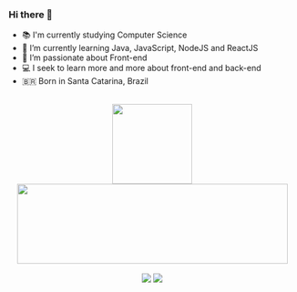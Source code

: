 ### Hi there 👋

- 📚 I'm currently studying Computer Science
- 🌱 I’m currently learning Java, JavaScript, NodeJS and ReactJS
- 💜 I’m passionate about Front-end
- 💻 I seek to learn more and more about front-end and back-end
- 🇧🇷 Born in Santa Catarina, Brazil
<br>
<div align="center">
  <a href="https://github.com/aarthgmendes">
  <img  height="140em" src="https://github-readme-stats.vercel.app/api?username=aarthgmendes&show_icons=true&theme=algolia&include_all_commits=true&count_private=true"/>
  <img width="475em"  height="140em"src="https://github-readme-stats.vercel.app/api/top-langs/?username=aarthgmendes&layout=compact&langs_count=7&theme=algolia"/>
</div>

<div align = "center"><br>
  <a href="https://instagram.com/aarthgmendes" target="_blank"><img src="https://img.shields.io/badge/-Instagram-%23E4405F?style=for-the-badge&logo=instagram&logoColor=white" target="_blank"></a>
  <a href="https://www.linkedin.com/in/arthurgmendes/" target="_blank"><img src="https://img.shields.io/badge/-LinkedIn-%230077B5?style=for-the-badge&logo=linkedin&logoColor=white" target="_blank"></a> 
</div>
